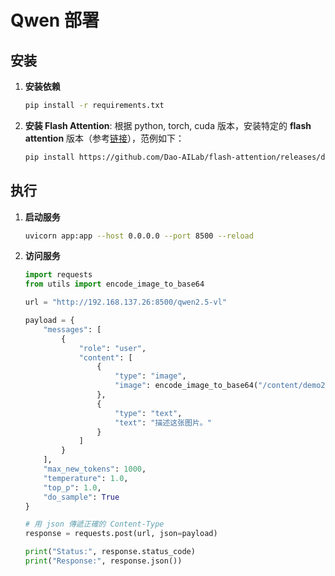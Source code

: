 # Qwen 部署

## 安装
1. **安装依赖**
    ```bash
    pip install -r requirements.txt
    ```
2. **安装 Flash Attention**: 根据 python, torch, cuda 版本，安装特定的 **flash attention** 版本（参考[链接](https://github.com/Dao-AILab/flash-attention/releases/?fbclid=IwY2xjawL4_0lleHRuA2FlbQIxMABicmlkETFyTzNNTXFxTW5RZFZOMXpPAR4UmnmOZ6yEETh7cB2Bd2GvzU-kw2jw48YiKGEoNK9cudL6Vc8CapqG2dJYfA_aem_o9J-KtD4Zvbo23v0cb4Q6Q)），范例如下：
    ```bash
    pip install https://github.com/Dao-AILab/flash-attention/releases/download/v2.8.2/flash_attn-2.8.2+cu12torch2.4cxx11abiFALSE-cp311-cp311-linux_x86_64.whl
    ```

## 执行
1. **启动服务**
    ```bash
    uvicorn app:app --host 0.0.0.0 --port 8500 --reload
    ```

2. **访问服务**
    ```python
    import requests
    from utils import encode_image_to_base64

    url = "http://192.168.137.26:8500/qwen2.5-vl"

    payload = {
        "messages": [
            {
                "role": "user",
                "content": [
                    {
                        "type": "image",
                        "image": encode_image_to_base64("/content/demo2.jpg")
                    },
                    {
                        "type": "text",
                        "text": "描述这张图片。"
                    }
                ]
            }
        ],
        "max_new_tokens": 1000,
        "temperature": 1.0,
        "top_p": 1.0,
        "do_sample": True
    }

    # 用 json 傳遞正確的 Content-Type
    response = requests.post(url, json=payload)

    print("Status:", response.status_code)
    print("Response:", response.json())
    ```   